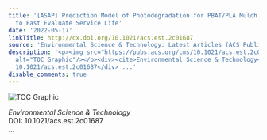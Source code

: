 ```yaml
---
title: '[ASAP] Prediction Model of Photodegradation for PBAT/PLA Mulch Films: Strategy
  to Fast Evaluate Service Life'
date: '2022-05-17'
linkTitle: http://dx.doi.org/10.1021/acs.est.2c01687
source: 'Environmental Science & Technology: Latest Articles (ACS Publications)'
description: '<p><img src="https://pubs.acs.org/cms/10.1021/acs.est.2c01687/asset/images/medium/es2c01687_0007.gif"
  alt="TOC Graphic"/></p><div><cite>Environmental Science & Technology</cite></div><div>DOI:
  10.1021/acs.est.2c01687</div> ...'
disable_comments: true
---
```

<p><img src="https://pubs.acs.org/cms/10.1021/acs.est.2c01687/asset/images/medium/es2c01687_0007.gif" alt="TOC Graphic"/></p><div><cite>Environmental Science & Technology</cite></div><div>DOI: 10.1021/acs.est.2c01687</div> ...